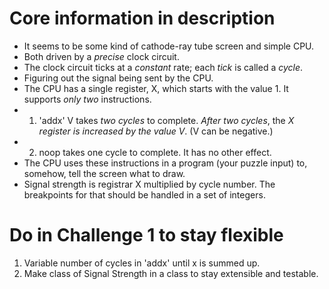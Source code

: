 # Core information in description

- It seems to be some kind of cathode-ray tube screen and simple CPU.
- Both driven by a *precise* clock circuit.
- The clock circuit ticks at a *constant* rate; each *tick* is called a *cycle*.
- Figuring out the signal being sent by the CPU.
- The CPU has a single register, X, which starts with the value 1. It supports *only two* instructions.
- 1. 'addx' V takes *two cycles* to complete. *After two cycles*, the *X register is increased by the value V*. (V can be negative.)
- 2. noop takes one cycle to complete. It has no other effect.
- The CPU uses these instructions in a program (your puzzle input) to, somehow, tell the screen what to draw.
- Signal strength is registrar X multiplied by cycle number. The breakpoints for that should be handled in a set of integers.

# Do in Challenge 1 to stay flexible

1. Variable number of cycles in 'addx' until x is summed up.
2. Make class of Signal Strength in a class to stay extensible and testable.